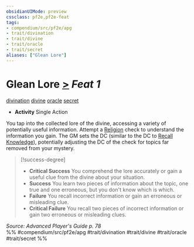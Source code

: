```yaml
---
obsidianUIMode: preview
cssclass: pf2e,pf2e-feat
tags:
- compendium/src/pf2e/apg
- trait/divination
- trait/divine
- trait/oracle
- trait/secret
aliases: ["Glean Lore"]
---
```

# Glean Lore  [>](/rules/core-rulebook/chapter-9-playing-the-game.md#Actions "Single Action") *Feat 1*  
[divination](/rules/traits/divination.md)  [divine](/rules/traits/divine.md)  [oracle](/rules/traits/oracle-apg.md)  [secret](/rules/traits/secret.md)  

- **Activity** Single Action

You tap into the collected lore of the divine, accessing a variety of potentially useful information. Attempt a [Religion](/compendium/skills.md#Religion) check to understand the information you gain. The GM sets the DC (similar to the DC to [Recall Knowledge](/rules/actions/recall-knowledge.md)), potentially adjusting the DC of the check for topics far removed from your mystery.

> [!success-degree] 
> - **Critical Success** You comprehend the lore accurately or gain a useful clue from the divine about your situation.
> - **Success** You learn two pieces of information about the topic, one true and one erroneous, but you don't know which is which.
> - **Failure** You recall incorrect information or gain an erroneous or misleading clue.
> - **Critical Failure** You recall two pieces of incorrect information or gain two erroneous or misleading clues.

*Source: Advanced Player's Guide p. 78*  
%% #compendium/src/pf2e/apg #trait/divination #trait/divine #trait/oracle #trait/secret %%